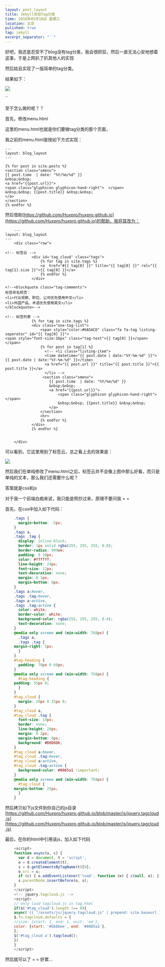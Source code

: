 ```yaml
---
layout: post_layout
title: Jekyll添加Tag分类
time: 2016年05月18日 星期三
location: 北京
pulished: true
tag: jekyll
excerpt_separator: "``"
---
```


好吧，我还是忍受不了blog没有tag分类，我会很抓狂，然后一直无法心安地想着这事，于是上网扒了扒其他人的实现

然后姑且实现了一版简单的tag分类。

结果如下：

![]({{site.pictureurl}}9.jpg&raw=true)

``

至于怎么做的呢？？

首先，修改menu.html

这里的menu.html也就是你们要做tag分类的那个页面，

我之前的menu.html是按如下方式实现：

	
    ---
    layout: blog_layout
    ---
    
    {% for post in site.posts %}
    <section class="smenu">
    {{ post.time  | date: "%Y/%m/%d" }}
    &nbsp;&nbsp;
    <a href="{{post.url}}">
    <span class="glyphicon glyphicon-hand-right">  </span>
    &nbsp;&nbsp; {{post.title}} &nbsp;&nbsp; 
    </a>
    </section>
    {% endfor %}

然后借助[https://github.com/Huxpro/huxpro.github.io](https://github.com/Huxpro/huxpro.github.io)的帮助，我将其改为：

    	---
    layout: blog_layout
    ---
    	<div class="row">
    
    <!-- 标签云 -->
    			<div id='tag_cloud' class="tags">
    				{% for tag in site.tags %}
    				<a  href="#{{ tag[0] }}" title="{{ tag[0] }}" rel="{{ tag[1].size }}">{{ tag[0] }}</a>
    				{% endfor %}
    			</div>
    
    <!--<blockquote class="tag-comments">
    标签命名规范：
    <li>行业观察、职位、公司优先使用中文</li>
    <li>外国产品、术语优先使用英文</li>
    </blockquote>-->
    
    <!-- 标签列表 -->
    			{% for tag in site.tags %}
    			<div class="one-tag-list">
    			  	<span style="color:#6A5ACD" class="fa fa-tag listing-seperator" id="{{ tag[0] }}">
    <span style="font-size:16px" class="tag-text">{{ tag[0] }}</span>
    </span>
    				{% for post in tag[1] %}
    				  <!-- <li class="listing-item">
    				  <time datetime="{{ post.date | date:"%Y-%m-%d" }}">{{ post.date | date:"%Y-%m-%d" }}</time>
    				  <a href="{{ post.url }}" title="{{ post.title }}">{{ post.title }}</a>
    				  </li> -->
    				 <section class="smenu">
    					{{ post.time  | date: "%Y/%m/%d" }}
    					&nbsp;&nbsp;
    					<a href="{{post.url}}">
    						<span class="glyphicon glyphicon-hand-right">  </span>
    						&nbsp;&nbsp; {{post.title}} &nbsp;&nbsp; 
    					</a>
    				</section>
    				<hr>
    				{% endfor %}
    			</div>
    			{% endfor %}
    
    
    	</div>

可以看到，它这里用到了标签云，总之看上去的效果是：

![]({{site.pictureurl}}10.jpg&raw=true)

然后我们在单纯修改了menu.html之后，标签云并不会像上图中那么好看，而只是单纯的文本，那么我们还需要什么呢？

答案就是css和js

对于我一个前端白痴来说，我只能是照抄过来，原理不要问我 = =

首先，在css中加入如下代码：

```css
    .tags {
      margin-bottom: -5px;
    }
    .tags a,
    .tags .tag {
      display: inline-block;
      border: 1px solid rgba(255, 255, 255, 0.8);
      border-radius: 999em;
      padding: 0 10px;
      color: #ffffff;
      line-height: 24px;
      font-size: 12px;
      text-decoration: none;
      margin: 0 1px;
      margin-bottom: 6px;
    }
    .tags a:hover,
    .tags .tag:hover,
    .tags a:active,
    .tags .tag:active {
      color: white;
      border-color: white;
      background-color: rgba(255, 255, 255, 0.4);
      text-decoration: none;
    }
    @media only screen and (min-width: 768px) {
      .tags a,
      .tags .tag {
    margin-right: 5px;
      }
    }
    #tag-heading {
      padding: 70px 0 60px;
    }
    @media only screen and (min-width: 768px) {
      #tag-heading {
    padding: 55px 0;
      }
    }
    #tag_cloud {
      margin: 20px 0 15px 0;
    }
    #tag_cloud a,
    #tag_cloud .tag {
      font-size: 14px;
      border: none;
      line-height: 28px;
      margin: 0 2px;
      margin-bottom: 8px;
      background: #D6D6D6;
    }
    #tag_cloud a:hover,
    #tag_cloud .tag:hover,
    #tag_cloud a:active,
    #tag_cloud .tag:active {
      background-color: #0085a1 !important;
    }
    @media only screen and (min-width: 768px) {
      #tag_cloud {
    margin-bottom: 25px;
      }
    }
```

然后拷贝如下js文件到你自己的js目录
[https://github.com/Huxpro/huxpro.github.io/blob/master/js/jquery.tagcloud.js](https://github.com/Huxpro/huxpro.github.io/blob/master/js/jquery.tagcloud.js)

最后，在你的html中引用该js，加入如下代码

```js
    <script>
    function async(u, c) {
      var d = document, t = 'script',
      o = d.createElement(t),
      s = d.getElementsByTagName(t)[0];
      o.src = u;
      if (c) { o.addEventListener('load', function (e) { c(null, e); }, false); }
      s.parentNode.insertBefore(o, s);
    }
    </script>
    <!-- jquery.tagcloud.js -->
    <script>
    // only load tagcloud.js in tag.html
    if($('#tag_cloud').length !== 0){
    async('{{ "/assets/js/jquery.tagcloud.js" | prepend: site.baseurl }}',function(){
    $.fn.tagcloud.defaults = {
    //size: {start: 1, end: 1, unit: 'em'},
    color: {start: '#bbbbee', end: '#0085a1'},
    };
    $('#tag_cloud a').tagcloud();
    })
    }
    </script>
```

然后就可以了 = = 好累...